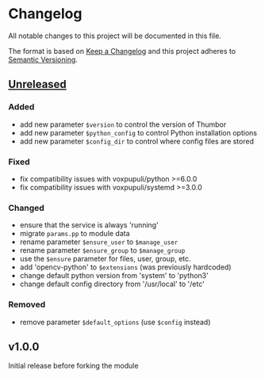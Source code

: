 # Changelog

All notable changes to this project will be documented in this file.

The format is based on [Keep a Changelog](http://keepachangelog.com/en/1.0.0/)
and this project adheres to [Semantic Versioning](http://semver.org/spec/v2.0.0.html).

## [Unreleased]

### Added
* add new parameter `$version` to control the version of Thumbor
* add new parameter `$python_config` to control Python installation options
* add new parameter `$config_dir` to control where config files are stored

### Fixed
* fix compatibility issues with voxpupuli/python >=6.0.0
* fix compatibility issues with voxpupuli/systemd >=3.0.0

### Changed
* ensure that the service is always 'running'
* migrate `params.pp` to module data
* rename parameter `$ensure_user` to `$manage_user`
* rename parameter `$ensure_group` to `$manage_group`
* use the `$ensure` parameter for files, user, group, etc.
* add 'opencv-python' to `$extensions` (was previously hardcoded)
* change default python version from 'system' to 'python3'
* change default config directory from '/usr/local' to '/etc'

### Removed
* remove parameter `$default_options` (use `$config` instead)

## v1.0.0
Initial release before forking the module

[Unreleased]: https://github.com/markt-de/puppet-thumbor/compare/v1.0.0...HEAD

